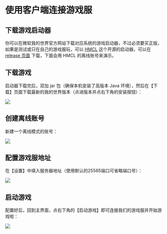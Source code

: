 # 使用客户端连接游戏服

## 下载游戏启动器

你可以在微软我的世界官方网站下载对应系统的游戏启动器，不过必须要买正版，如果是测试或只在自己的游戏服玩，可以 [HMCL](https://github.com/HMCL-dev/HMCL/blob/main/README_cn.md) 这个开源的启动器，可以在 [release 页面](https://github.com/HMCL-dev/HMCL/releases) 下载，下面会用 HMCL 的离线账号来演示。

## 下载游戏

启动器下载完后，双加 jar 包（确保本机安装了高版本 Java 环境），然后在【下载】页面下载最新的我的世界版本（点进版本并点右下角的安装按钮）：

![](https://image-host-1251893006.cos.ap-chengdu.myqcloud.com/2024%2F07%2F08%2F20240708205637.png)

## 创建离线账号

新建一个离线模式的账号：

![](https://image-host-1251893006.cos.ap-chengdu.myqcloud.com/2024%2F07%2F08%2F20240708205907.png)


## 配置游戏服地址

在【设置】中填入服务器地址（使用默认的25565端口可省略端口号）：

![](https://image-host-1251893006.cos.ap-chengdu.myqcloud.com/2024%2F07%2F08%2F20240708210108.png)

## 启动游戏

配置好后，回到主界面，点右下角的【启动游戏】即可连接我们的游戏服并开始游戏啦：

![](https://image-host-1251893006.cos.ap-chengdu.myqcloud.com/2024%2F07%2F08%2F20240708210248.png)
